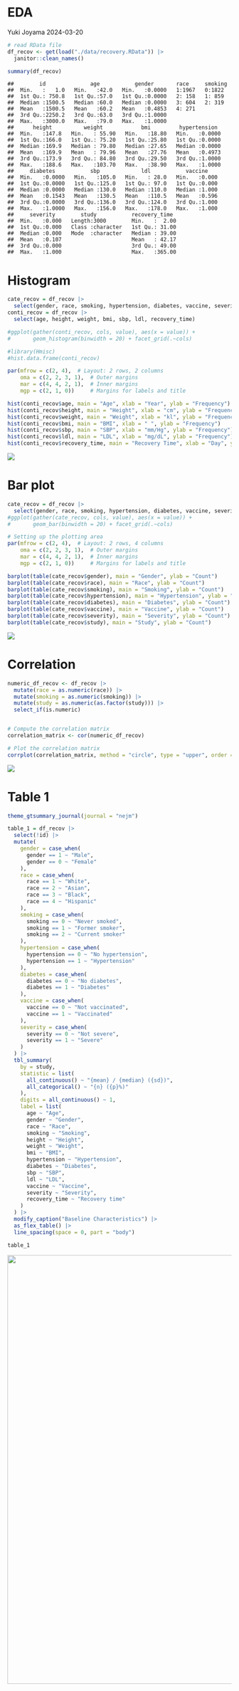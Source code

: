 EDA
================
Yuki Joyama
2024-03-20

``` r
# read RData file
df_recov <- get(load("./data/recovery.RData")) |> 
  janitor::clean_names()

summary(df_recov)
```

    ##        id              age           gender       race     smoking 
    ##  Min.   :   1.0   Min.   :42.0   Min.   :0.0000   1:1967   0:1822  
    ##  1st Qu.: 750.8   1st Qu.:57.0   1st Qu.:0.0000   2: 158   1: 859  
    ##  Median :1500.5   Median :60.0   Median :0.0000   3: 604   2: 319  
    ##  Mean   :1500.5   Mean   :60.2   Mean   :0.4853   4: 271           
    ##  3rd Qu.:2250.2   3rd Qu.:63.0   3rd Qu.:1.0000                    
    ##  Max.   :3000.0   Max.   :79.0   Max.   :1.0000                    
    ##      height          weight            bmi         hypertension   
    ##  Min.   :147.8   Min.   : 55.90   Min.   :18.80   Min.   :0.0000  
    ##  1st Qu.:166.0   1st Qu.: 75.20   1st Qu.:25.80   1st Qu.:0.0000  
    ##  Median :169.9   Median : 79.80   Median :27.65   Median :0.0000  
    ##  Mean   :169.9   Mean   : 79.96   Mean   :27.76   Mean   :0.4973  
    ##  3rd Qu.:173.9   3rd Qu.: 84.80   3rd Qu.:29.50   3rd Qu.:1.0000  
    ##  Max.   :188.6   Max.   :103.70   Max.   :38.90   Max.   :1.0000  
    ##     diabetes           sbp             ldl           vaccine     
    ##  Min.   :0.0000   Min.   :105.0   Min.   : 28.0   Min.   :0.000  
    ##  1st Qu.:0.0000   1st Qu.:125.0   1st Qu.: 97.0   1st Qu.:0.000  
    ##  Median :0.0000   Median :130.0   Median :110.0   Median :1.000  
    ##  Mean   :0.1543   Mean   :130.5   Mean   :110.5   Mean   :0.596  
    ##  3rd Qu.:0.0000   3rd Qu.:136.0   3rd Qu.:124.0   3rd Qu.:1.000  
    ##  Max.   :1.0000   Max.   :156.0   Max.   :178.0   Max.   :1.000  
    ##     severity        study           recovery_time   
    ##  Min.   :0.000   Length:3000        Min.   :  2.00  
    ##  1st Qu.:0.000   Class :character   1st Qu.: 31.00  
    ##  Median :0.000   Mode  :character   Median : 39.00  
    ##  Mean   :0.107                      Mean   : 42.17  
    ##  3rd Qu.:0.000                      3rd Qu.: 49.00  
    ##  Max.   :1.000                      Max.   :365.00

# Histogram

``` r
cate_recov = df_recov |>
  select(gender, race, smoking, hypertension, diabetes, vaccine, severity, study)
conti_recov = df_recov |>
  select(age, height, weight, bmi, sbp, ldl, recovery_time)

#ggplot(gather(conti_recov, cols, value), aes(x = value)) + 
#       geom_histogram(binwidth = 20) + facet_grid(.~cols)

#library(Hmisc)
#hist.data.frame(conti_recov)

par(mfrow = c(2, 4),  # Layout: 2 rows, 2 columns
    oma = c(2, 2, 3, 1),  # Outer margins
    mar = c(4, 4, 2, 1),  # Inner margins
    mgp = c(2, 1, 0))     # Margins for labels and title

hist(conti_recov$age, main = "Age", xlab = "Year", ylab = "Frequency")
hist(conti_recov$height, main = "Height", xlab = "cm", ylab = "Frequency")
hist(conti_recov$weight, main = "Weight", xlab = "kl", ylab = "Frequency")
hist(conti_recov$bmi, main = "BMI", xlab = " ", ylab = "Frequency")
hist(conti_recov$sbp, main = "SBP", xlab = "mm/Hg", ylab = "Frequency")
hist(conti_recov$ldl, main = "LDL", xlab = "mg/dL", ylab = "Frequency")
hist(conti_recov$recovery_time, main = "Recovery Time", xlab = "Day", ylab = "Frequency")
```

![](eda_files/figure-gfm/unnamed-chunk-1-1.png)<!-- -->

# Bar plot

``` r
cate_recov = df_recov |>
  select(gender, race, smoking, hypertension, diabetes, vaccine, severity, study)
#ggplot(gather(cate_recov, cols, value), aes(x = value)) + 
#       geom_bar(binwidth = 20) + facet_grid(.~cols)

# Setting up the plotting area
par(mfrow = c(2, 4),  # Layout: 2 rows, 4 columns
    oma = c(2, 2, 3, 1),  # Outer margins
    mar = c(4, 4, 2, 1),  # Inner margins
    mgp = c(2, 1, 0))     # Margins for labels and title

barplot(table(cate_recov$gender), main = "Gender", ylab = "Count")
barplot(table(cate_recov$race), main = "Race", ylab = "Count")
barplot(table(cate_recov$smoking), main = "Smoking", ylab = "Count")
barplot(table(cate_recov$hypertension), main = "Hypertension", ylab = "Count")
barplot(table(cate_recov$diabetes), main = "Diabetes", ylab = "Count")
barplot(table(cate_recov$vaccine), main = "Vaccine", ylab = "Count")
barplot(table(cate_recov$severity), main = "Severity", ylab = "Count")
barplot(table(cate_recov$study), main = "Study", ylab = "Count")
```

![](eda_files/figure-gfm/unnamed-chunk-2-1.png)<!-- -->

# Correlation

``` r
numeric_df_recov <- df_recov |>
  mutate(race = as.numeric(race)) |>
  mutate(smoking = as.numeric(smoking)) |>
  mutate(study = as.numeric(as.factor(study))) |>
  select_if(is.numeric)


# Compute the correlation matrix
correlation_matrix <- cor(numeric_df_recov)

# Plot the correlation matrix
corrplot(correlation_matrix, method = "circle", type = "upper", order = "hclust")
```

![](eda_files/figure-gfm/unnamed-chunk-3-1.png)<!-- -->

# Table 1

``` r
theme_gtsummary_journal(journal = "nejm")

table_1 = df_recov |> 
  select(!id) |> 
  mutate(
    gender = case_when(
      gender == 1 ~ "Male",
      gender == 0 ~ "Female"
    ),
    race = case_when(
      race == 1 ~ "White",
      race == 2 ~ "Asian",
      race == 3 ~ "Black",
      race == 4 ~ "Hispanic"
    ),
    smoking = case_when(
      smoking == 0 ~ "Never smoked",
      smoking == 1 ~ "Former smoker",
      smoking == 2 ~ "Current smoker"
    ), 
    hypertension = case_when(
      hypertension == 0 ~ "No hypertension",
      hypertension == 1 ~ "Hypertension"
    ),
    diabetes = case_when(
      diabetes == 0 ~ "No diabetes",
      diabetes == 1 ~ "Diabetes"
    ),
    vaccine = case_when(
      vaccine == 0 ~ "Not vaccinated",
      vaccine == 1 ~ "Vaccinated"
    ),
    severity = case_when(
      severity == 0 ~ "Not severe",
      severity == 1 ~ "Severe"
    )
  ) |> 
  tbl_summary(
    by = study,
    statistic = list(
      all_continuous() ~ "{mean} / {median} ({sd})",
      all_categorical() ~ "{n} ({p}%)"
    ),
    digits = all_continuous() ~ 1,
    label = list(
      age ~ "Age",
      gender ~ "Gender",
      race ~ "Race",
      smoking ~ "Smoking",
      height ~ "Height",
      weight ~ "Weight",
      bmi ~ "BMI",
      hypertension ~ "Hypertension",
      diabetes ~ "Diabetes",
      sbp ~ "SBP",
      ldl ~ "LDL",
      vaccine ~ "Vaccine",
      severity ~ "Severity",
      recovery_time ~ "Recovery time"
    )
  ) |> 
  modify_caption("Baseline Characteristics") |> 
  as_flex_table() |> 
  line_spacing(space = 0, part = "body")

table_1
```

<img src="eda_files/figure-gfm/unnamed-chunk-4-1.png" width="964" />
